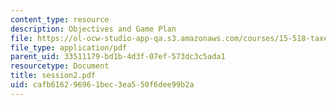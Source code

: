 ```yaml
---
content_type: resource
description: Objectives and Game Plan
file: https://ol-ocw-studio-app-qa.s3.amazonaws.com/courses/15-518-taxes-and-business-strategy-fall-2002/cafb616296961bec3ea550f6dee99b2a_session2.pdf
file_type: application/pdf
parent_uid: 33511179-bd1b-4d3f-07ef-573dc3c5ada1
resourcetype: Document
title: session2.pdf
uid: cafb6162-9696-1bec-3ea5-50f6dee99b2a
---
```

